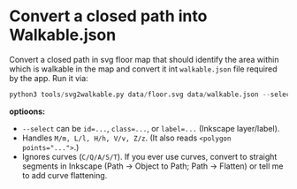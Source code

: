 # Convert a closed path into Walkable.json

Convert a closed path in svg floor map that should identify the area within which is walkable in the map and convert it int `walkable.json` file required by the app. Run it via:

```python
python3 tools/svg2walkable.py data/floor.svg data/walkable.json --select id=walkable
```



**optioons:**

* `--select` can be `id=...`, `class=...`, or `label=...` (Inkscape layer/label).
* Handles `M/m, L/l, H/h, V/v, Z/z`. (It also reads `<polygon points="...">`.)
* Ignores curves (`C/Q/A/S/T`). If you ever use curves, convert to straight segments in Inkscape (Path → Object to Path; Path → Flatten) or tell me to add curve flattening.

